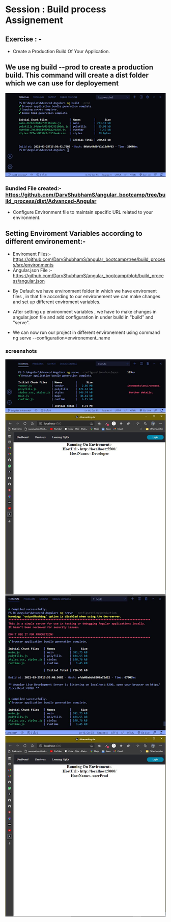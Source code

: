 # Session : Build process Assignement

## Exercise : -
- Create a Production Build Of Your Application.

## We use ng build --prod to create a production build. This command will create a dist folder which we can use for deployement

<img src="https://github.com/DarvShubhamS/angular_bootcamp/blob/build_process/src/assets/ss/ss5.JPG" />


### Bundled File created:- https://github.com/DarvShubhamS/angular_bootcamp/tree/build_process/dist/Advanced-Angular


- Configure Environment file to maintain specific URL related to your environment.

## Setting Enviroment Variables according to different environement:-

* Enviroment Files:-  https://github.com/DarvShubhamS/angular_bootcamp/tree/build_process/src/environments
* Angular.json File :- https://github.com/DarvShubhamS/angular_bootcamp/blob/build_process/angular.json

- By Default we have environment folder in which we have enviroment files , in that file according to our environement we can make changes and set up different enviroment variables.


- After setting up environment variables , we have to make changes in angular.json file and add configuration in under build in "build" and "serve".
- We can now run our project in different environement using command ng serve --configuration=environement_name

### screenshots

<img src="https://github.com/DarvShubhamS/angular_bootcamp/blob/build_process/src/assets/ss/ss1.JPG" />

<img src="https://github.com/DarvShubhamS/angular_bootcamp/blob/build_process/src/assets/ss/ss2.JPG" />

<img src="https://github.com/DarvShubhamS/angular_bootcamp/blob/build_process/src/assets/ss/ss4.JPG" />

<img src="https://github.com/DarvShubhamS/angular_bootcamp/blob/build_process/src/assets/ss/ss3.JPG" />





